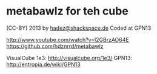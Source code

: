 # metabawlz for teh cube

(CC-BY) 2013 by hadez@shackspace.de
Coded at GPN13

http://www.youtube.com/watch?v=l2GBrzAO64E
https://github.com/hdznrrd/metabawlz

VisualCube 1e3: http://visualcube.org/1e3/
GPN13: http://entropia.de/wiki/GPN13


